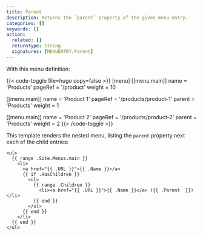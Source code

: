 ```yaml
---
title: Parent
description: Returns the `parent` property of the given menu entry.
categories: []
keywords: []
action:
  related: []
  returnType: string
  signatures: [MENUENTRY.Parent]
---
```


With this menu definition:

{{< code-toggle file=hugo copy=false >}}
[menu]
[[menu.main]]
name = 'Products'
pageRef = '/product'
weight = 10

[[menu.main]]
name = 'Product 1'
pageRef = '/products/product-1'
parent = 'Products'
weight = 1

[[menu.main]]
name = 'Product 2'
pageRef = '/products/product-2'
parent = 'Products'
weight = 2
{{< /code-toggle >}}

This template renders the nested menu, listing the `parent` property next each of the child entries:

```go-html-template
<ul>
  {{ range .Site.Menus.main }}
    <li>
      <a href="{{ .URL }}">{{ .Name }}</a>
      {{ if .HasChildren }}
        <ul>
          {{ range .Children }}
            <li><a href="{{ .URL }}">{{ .Name }}</a> ({{ .Parent  }})</li>
          {{ end }}
        </ul>
      {{ end }}
    </li>
  {{ end }}
</ul>
```

